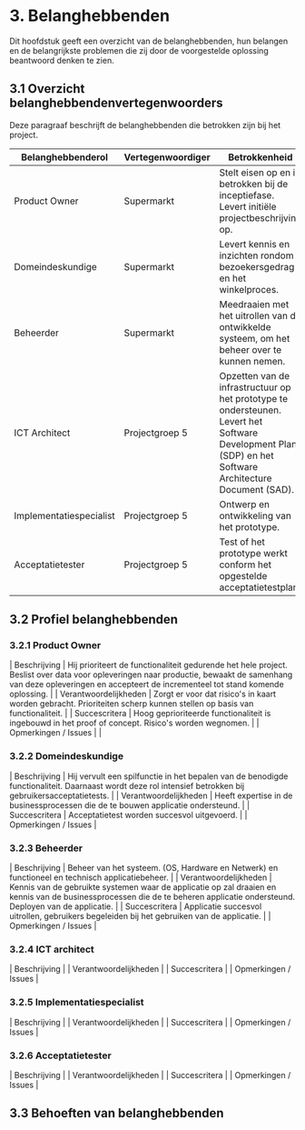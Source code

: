 # 3. Belanghebbenden

Dit hoofdstuk geeft een overzicht van de belanghebbenden, hun belangen en de belangrijkste problemen die zij door de voorgestelde oplossing beantwoord denken te zien.

## 3.1 Overzicht belanghebbendenvertegenwoorders

Deze paragraaf beschrijft de belanghebbenden die betrokken zijn bij het project.

| Belanghebbenderol       | Vertegenwoordiger | Betrokkenheid                                                                                                                                            |
|-------------------------|-------------------|----------------------------------------------------------------------------------------------------------------------------------------------------------|
| Product Owner           | Supermarkt        | Stelt eisen op en is betrokken bij de inceptiefase. Levert initiële projectbeschrijving op.                                                         |
| Domeindeskundige        | Supermarkt        | Levert kennis en inzichten rondom bezoekersgedrag en het winkelproces.                                                                                   |
| Beheerder               | Supermarkt        | Meedraaien met het uitrollen van de ontwikkelde systeem, om het beheer over te kunnen nemen.                                                             |
| ICT Architect           | Projectgroep 5    | Opzetten van de infrastructuur op het prototype te ondersteunen. Levert het Software Development Plan (SDP) en het Software Architecture Document (SAD). |
| Implementatiespecialist | Projectgroep 5    | Ontwerp en ontwikkeling van het prototype.                                                                                                               |
| Acceptatietester        | Projectgroep 5    | Test of het prototype werkt conform het opgestelde acceptatietestplan.                                                                                   |

## 3.2 Profiel belanghebbenden

### 3.2.1 Product Owner

| Beschrijving | Hij prioriteert de functionaliteit gedurende het hele project. Beslist over data voor opleveringen naar productie, bewaakt de samenhang van deze opleveringen en accepteert de incrementeel tot stand komende oplossing. |
| Verantwoordelijkheden | Zorgt er voor dat risico's in kaart worden gebracht. Prioriteiten scherp kunnen stellen op basis van functionaliteit. |
| Succescritera | Hoog geprioriteerde functionaliteit is ingebouwd in het proof of concept. Risico's worden wegnomen. |
| Opmerkingen / Issues |  |

### 3.2.2 Domeindeskundige

| Beschrijving | Hij vervult een spilfunctie in het bepalen van de benodigde functionaliteit. Daarnaast wordt deze rol intensief betrokken bij gebruikersacceptatietests. |
| Verantwoordelijkheden | Heeft expertise in de businessprocessen die de te bouwen applicatie ondersteund. |
| Succescritera | Acceptatietest worden succesvol uitgevoerd. |
| Opmerkingen / Issues | 

### 3.2.3 Beheerder

| Beschrijving | Beheer van het systeem. (OS, Hardware en Netwerk) en functioneel en technisch applicatiebeheer. |
| Verantwoordelijkheden | Kennis van de gebruikte systemen waar de applicatie op zal draaien en kennis van de businessprocessen die de te beheren applicatie ondersteund. Deployen van de applicatie. |
| Succescritera | Applicatie succesvol uitrollen, gebruikers begeleiden bij het gebruiken van de applicatie. |
| Opmerkingen / Issues | 

### 3.2.4 ICT architect

| Beschrijving | 
| Verantwoordelijkheden | 
| Succescritera | 
| Opmerkingen / Issues | 

### 3.2.5 Implementatiespecialist

| Beschrijving | 
| Verantwoordelijkheden | 
| Succescritera | 
| Opmerkingen / Issues | 

### 3.2.6 Acceptatietester

| Beschrijving | 
| Verantwoordelijkheden | 
| Succescritera | 
| Opmerkingen / Issues | 



## 3.3 Behoeften van belanghebbenden
